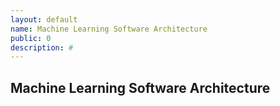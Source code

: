 ```yaml
---
layout: default
name: Machine Learning Software Architecture
public: 0
description: #
---
```


## Machine Learning Software Architecture

